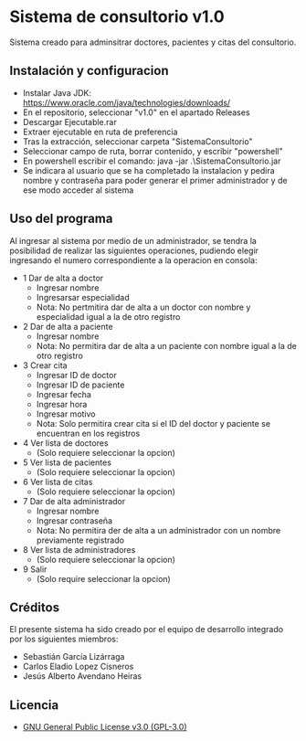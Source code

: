 # Sistema de consultorio v1.0

Sistema creado para adminsitrar doctores, pacientes y citas del consultorio.

## Instalación y configuracion

- Instalar Java JDK: https://www.oracle.com/java/technologies/downloads/
- En el repositorio, seleccionar "v1.0" en el apartado Releases
- Descargar Ejecutable.rar
- Extraer ejecutable en ruta de preferencia
- Tras la extracción, seleccionar carpeta "SistemaConsultorio"
- Seleccionar campo de ruta, borrar contenido, y escribir "powershell"
- En powershell escribir el comando: java -jar .\SistemaConsultorio.jar
- Se indicara al usuario que se ha completado la instalacion y pedira nombre y contraseña para poder generar el primer administrador y de ese modo acceder al sistema

## Uso del programa

Al ingresar al sistema por medio de un administrador, se tendra la posibilidad de realizar las siguientes operaciones, pudiendo elegir ingresando el numero correspondiente a la operacion en consola:
- 1 Dar de alta a doctor
  - Ingresar nombre
  - Ingresarsar especialidad
  - Nota: No pertmitira dar de alta a un doctor con nombre y especialidad igual a la de otro registro
- 2 Dar de alta a paciente
  - Ingresar nombre
  - Nota: No permitira dar de alta a un paciente con nombre igual a la de otro registro
- 3 Crear cita
  - Ingresar ID de doctor
  - Ingresar ID de paciente
  - Ingresar fecha
  - Ingresar hora
  - Ingresar motivo
  - Nota: Solo permitira crear cita si el ID del doctor y paciente se encuentran en los registros
- 4 Ver lista de doctores
  - (Solo requiere seleccionar la opcion)
- 5 Ver lista de pacientes
  - (Solo requiere seleccionar la opcion)
- 6 Ver lista de citas
  - (Solo requiere seleccionar la opcion) 
- 7 Dar de alta administrador
  - Ingresar nombre
  - Ingresar contraseña
  - Nota: No permitira der de alta a un administrador con un nombre previamente registrado
- 8 Ver lista de administradores
  - (Solo requiere seleccionar la opcion) 
- 9 Salir
  - (Solo require seleccionar la opcion)  

## Créditos

El presente sistema ha sido creado por el equipo de desarrollo integrado por los siguientes miembros:
- Sebastián García Lizárraga
- Carlos Eladio Lopez Cisneros
- Jesús Alberto Avendano Heiras

## Licencia

- [GNU General Public License v3.0 (GPL-3.0)](https://choosealicense.com/licenses/gpl-3.0/)

